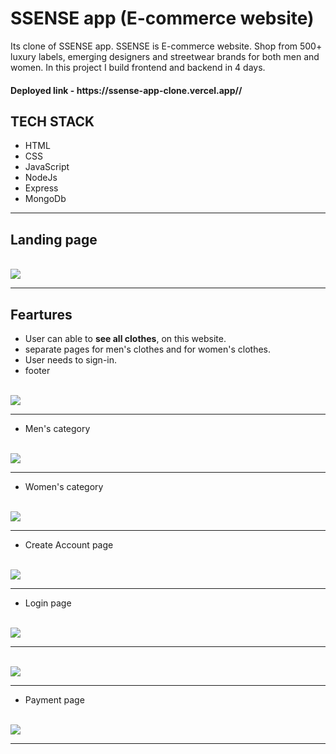 # SSENSE app (E-commerce website)
Its clone of SSENSE app. SSENSE is E-commerce website. Shop from 500+ luxury labels, emerging designers and streetwear brands for both men and women. In this project I build frontend and backend in 4 days.



<h4>Deployed link - https://ssense-app-clone.vercel.app//</h4>

## TECH STACK
- HTML
- CSS
- JavaScript
- NodeJs
- Express
- MongoDb


<hr/>

## Landing page

<br/>


<img src="https://user-images.githubusercontent.com/93373644/167251072-cdace2f6-68c6-47ed-8e5c-7a505fe22fbb.png"/>
<hr/>

## Feartures
- User can able to **see all clothes**, on this website.
- separate pages for men's clothes and for women's clothes.
- User needs to sign-in.
- footer 
<br/>
<img src="https://user-images.githubusercontent.com/93373644/167251211-45f84828-2d5c-49db-961c-c0c14ade91a6.jpg"/>
<br/>
<hr/>

- Men's category


<br/>
<img src="https://user-images.githubusercontent.com/93373644/167251261-bb25f635-be66-4f60-8155-52c097c81cce.png"/>
<br/>
<hr/>

- Women's category
<br/>
<img src="https://user-images.githubusercontent.com/93373644/167251286-76f94e36-7a16-4d7d-b249-2ddce62c28b0.png"/>
<br/>
<hr/>

- Create Account page

<br/>
<img src="https://user-images.githubusercontent.com/93373644/167251320-da12899c-58bf-493b-abf2-7c9027ed7210.png"/>
<br/>
<hr/>

- Login page

<br/>
<img src="https://user-images.githubusercontent.com/93373644/167251347-876a9ec3-9d54-4a36-b4ec-1c47502e0464.png"/>
<br/>
<hr/>


<br/>
<img src="https://user-images.githubusercontent.com/93373644/167251442-0583eaba-417b-4b71-b61f-7f23dfe1a6ae.png"/>
<br/>
<hr/>

- Payment page

<br/>
<img src="https://user-images.githubusercontent.com/93373644/167251483-7e7cb97d-198c-4048-9b79-25eb82ea74ee.png"/>
<br/>
<hr/>

